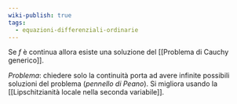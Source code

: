 ```yaml
---
wiki-publish: true
tags:
  - equazioni-differenziali-ordinarie
---
```

Se $f$ è continua allora esiste una soluzione del [[Problema di Cauchy generico]].

*Problema*: chiedere solo la continuità porta ad avere infinite possibili soluzioni del problema (*pennello di Peano*). Si migliora usando la [[Lipschitzianità locale nella seconda variabile]].